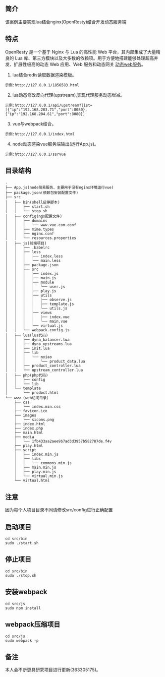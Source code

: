 ## 简介

该案例主要实现lua结合nginx(OpenResty)结合开发动态服务端

## 特点

OpenResty 是一个基于 Nginx 与 Lua 的高性能 Web 平台，其内部集成了大量精良的 Lua 库、第三方模块以及大多数的依赖项。用于方便地搭建能够处理超高并发、扩展性极高的动态 Web 应用、Web 服务和动态网关 [动态web服务](https://openresty.org/cn/)。

1. lua结合redis读取数据渲染模板。 

```
示例:http://127.0.0.1/1856583.html
```
2. lua动态修改反向代理(upstream),实现代理服务动态增减。

```
示例:http://127.0.0.1/api/upstream?list=[{"ip":"192.168.203.71","port":8080},{"ip":"192.168.204.61","port":8080}]
```
3. vue与webpack结合。 

```
示例:http://127.0.0.1/index.html
```
4. node动态渲染vue服务端输出(运行App.js)。 

```
示例:http://127.0.0.1/ssrvue
```
## 目录结构
```
.
├── App.js(node简易服务、主要用于没有nginx环境运行vue)
├── package.json(依赖包安装配置文件)
├── src
│   ├── bin(shell启停脚本)
│   │   ├── start.sh
│   │   └── stop.sh
│   ├── config(ngx配置文件)
│   │   ├── domains
│   │   │   └── www.vue.com.conf
│   │   ├── mime.types
│   │   ├── nginx.conf
│   │   └── resources.properties
│   ├── js(前端项目)
│   │   ├── .babelrc
│   │   ├── less
│   │   │   ├── index.less
│   │   │   └── main.less
│   │   ├── package.json
│   │   ├── src
│   │   │   ├── index.js
│   │   │   ├── main.js
│   │   │   ├── module
│   │   │   │   └── user.js
│   │   │   ├── play.js
│   │   │   ├── utils
│   │   │   │   ├── observe.js
│   │   │   │   ├── template.js
│   │   │   │   └── utils.js
│   │   │   ├── views
│   │   │   │   ├── index.vue
│   │   │   │   └── main.vue
│   │   │   └── virtual.js
│   │   └── webpack.config.js
│   ├── lua(lua代码)
│   │   ├── dyna_balancer.lua
│   │   ├── dyna_upstreams.lua
│   │   ├── init.lua
│   │   ├── lib
│   │   │   └── nxiao
│   │   │       └── product_data.lua
│   │   ├── product_controller.lua
│   │   └── upstream_controller.lua
│   ├── php(php代码)
│   │   ├── config
│   │   └── lib
│   └── template
│       └── prodoct.html
└── www (web访问目录)
    ├── css
    │   └── index.min.css
    ├── favicon.ico
    ├── images
    │   └── sicons.png
    ├── index.html
    ├── index.php
    ├── main.html
    ├── media
    │   └── 1fb433aa2aee9b7ad3d3957b582787de.f4v
    ├── play.html
    ├── script
    │   ├── index.min.js
    │   ├── libs
    │   │   └── commons.min.js
    │   ├── main.min.js
    │   ├── play.min.js
    │   └── virtual.min.js
    └── virtual.html
```
## 注意

因为每个人项目目录不同请修改src/config进行正确配置

## 启动项目
```
cd src/bin
sudo ./start.sh
```
## 停止项目
```
cd src/bin
sudo ./stop.sh
```
## 安装webpack
```
cd src/js
sudo npm install
```
## webpack压缩项目
```
cd src/js
sudo webpack -p
```
## 备注

本人会不断更具研究项目进行更新(363305175)。